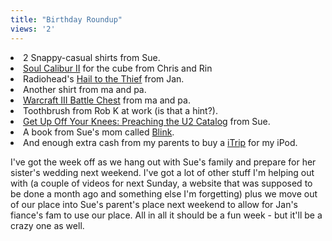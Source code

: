 ```yaml
---
title: "Birthday Roundup"
views: '2'
---
```

<li>2 Snappy-casual shirts from Sue.</li>
<li><a HREF="https://www.amazon.ca/exec/obidos/ASIN/B00008H2IS/farawsoclos0a-20">Soul Calibur II</a> for the cube from Chris and Rin</li>
<li>Radiohead's <a HREF="https://www.amazon.ca/exec/obidos/ASIN/B00009NOF4/farawsoclos0a-20">Hail to the Thief</a> from Jan.</li>
<li>Another shirt from ma and pa.</li>
<li><a HREF="https://www.amazon.ca/exec/obidos/ASIN/B00009ECGK/farawsoclos0a-20">Warcraft III Battle Chest</a> from ma and pa.</li>
<li>Toothbrush from Rob K at work (is that a hint?).</li>
<li><a HREF="https://www.amazon.ca/exec/obidos/ASIN/1561012238/farawsoclos0a-20">Get Up Off Your Knees: Preaching the U2 Catalog</a> from Sue.</li>
<li>A book from Sue's mom called <a HREF="https://www.amazon.ca/exec/obidos/ASIN/084994371X/farawsoclos0a-20">Blink</a>.</li>
<li>And enough extra cash from my parents to buy a <a href="https://www.griffintechnology.com/products/itrip/">iTrip</a> for my iPod.</li>
<p>I've got the week off as we hang out with Sue's family and prepare for her sister's wedding next weekend.  I've got a lot of other stuff I'm helping out with (a couple of videos for next Sunday, a website that was supposed to be done a month ago and something else I'm forgetting) plus we move out of our place into Sue's parent's place next weekend to allow for Jan's fiance's fam to use our place.  All in all it should be a fun week - but it'll be a crazy one as well.</p>
